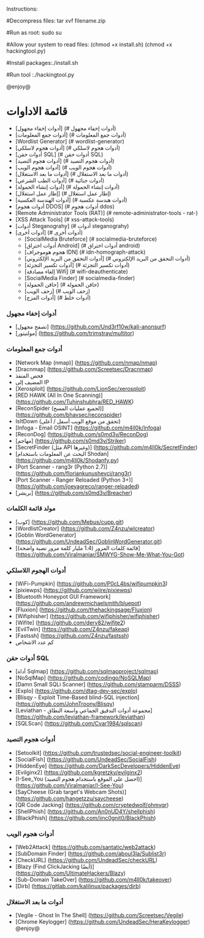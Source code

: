 Instructions:

#Decompress files: tar xvf filename.zip 

#Run as root: sudo su 

#Allow your system to read files: (chmod +x install.sh)
(chmod +x hackingtool.py)

#Install packages:./install.sh

#Run tool :./hackingtool.py 

@enjoy@

# قائمة الاداوات 
- [أدوات إخفاء مجهول] (# أدوات إخفاء مجهول)
- [أدوات جمع المعلومات] (# أدوات جمع المعلومات)
- [Wordlist Generator] (# wordlist-generator)
- [أدوات هجوم لاسلكي] (# أدوات هجوم لاسلكي)
- [أدوات حقن SQL] (# أدوات حقن SQL)
- [أدوات هجوم التصيد] (# أدوات هجوم التصيد)
- [أدوات هجوم الويب] (# أدوات هجوم الويب)
- [أدوات ما بعد الاستغلال] (# أدوات ما بعد الاستغلال)
- [أدوات الطب الشرعي] (# أدوات جنائية)
- [أدوات إنشاء الحمولة] (# أدوات إنشاء الحمولة)
- [إطار عمل استغلال] (# إطار عمل استغلال)
- [أدوات الهندسة العكسية] (# أدوات هندسة عكسية)
- [أدوات هجوم DDOS] (# أدوات هجوم ddos)
- [Remote Administrator Tools (RAT)] (# remote-administrator-tools - rat-)
- [XSS Attack Tools] (# xss-attack-tools)
- [أدوات Steganograhy] (# أدوات steganograhy)
- [أدوات أخرى] (# أدوات أخرى)
     - [SocialMedia Bruteforce] (# socialmedia-bruteforce)
     - [أدوات اختراق Android] (# أدوات اختراق android)
     - [هجوم هوموجراف IDN] (# idn-homograph-attack)
     - [أدوات التحقق من البريد الإلكتروني] (# أدوات التحقق من البريد الإلكتروني)
     - [أدوات تكسير التجزئة] (# أدوات تكسير التجزئة)
     - [إلغاء مصادقة Wifi] (# wifi-deauthenticate)
     - [SocialMedia Finder] (# socialmedia-finder)
     - [حاقن الحمولة] (# حاقن الحمولة)
     - [زحف الويب] (# زحف الويب)
     - [أدوات المزج] (# أدوات خلط)


### أدوات إخفاء مجهول
- [تصفح مجهول] (https://github.com/Und3rf10w/kali-anonsurf)
- [مولتيتور] (https://github.com/trimstray/multitor)
### أدوات جمع المعلومات
- [Network Map (nmap)] (https://github.com/nmap/nmap)
- [Dracnmap] (https://github.com/Screetsec/Dracnmap)
- فحص المنفذ
- المضيف إلى IP
- [Xerosploit] (https://github.com/LionSec/xerosploit)
- [RED HAWK (All In One Scanning)] (https://github.com/Tuhinshubhra/RED_HAWK)
- [ReconSpider (لجميع عمليات المسح)] (https://github.com/bhavsec/reconspider)
- IsItDown (تحقق من موقع الويب أسفل / أعلى)
- [Infoga - Email OSINT] (https://github.com/m4ll0k/Infoga)
- [ReconDog] (https://github.com/s0md3v/ReconDog)
- [مهاجم] (https://github.com/s0md3v/Striker)
- [SecretFinder (مثل API وغيرها)] (https://github.com/m4ll0k/SecretFinder)
- [البحث عن المعلومات باستخدام Shodan] (https://github.com/m4ll0k/Shodanfy.py)
- [Port Scanner - rang3r (Python 2.7)] (https://github.com/floriankunushevci/rang3r)
- [Port Scanner - Ranger Reloaded (Python 3+)] (https://github.com/joeyagreco/ranger-reloaded)
- [بريشر] (https://github.com/s0md3v/Breacher)
### مولد قائمة الكلمات
- [كوب] (https://github.com/Mebus/cupp.git)
- [WordlistCreator] (https://github.com/Z4nzu/wlcreator)
- [Goblin WordGenerator] (https://github.com/UndeadSec/GoblinWordGenerator.git)
- [قائمة كلمات المرور (1.4 مليار كلمة مرور نصية واضحة)] (https://github.com/Viralmaniar/SMWYG-Show-Me-What-You-Got)
### أدوات الهجوم اللاسلكي
- [WiFi-Pumpkin] (https://github.com/P0cL4bs/wifipumpkin3)
- [pixiewps] (https://github.com/wiire/pixiewps)
- [Bluetooth Honeypot GUI Framework] (https://github.com/andrewmichaelsmith/bluepot)
- [Fluxion] (https://github.com/thehackingsage/Fluxion)
- [Wifiphisher] (https://github.com/wifiphisher/wifiphisher)
- [Wifite] (https://github.com/derv82/wifite2)
- [EvilTwin] (https://github.com/Z4nzu/fakeap)
- [Fastssh] (https://github.com/Z4nzu/fastssh)
- كم عدد الاشخاص
### أدوات حقن SQL
- [أداة Sqlmap] (https://github.com/sqlmapproject/sqlmap)
- [NoSqlMap] (https://github.com/codingo/NoSQLMap)
- [Damn Small SQLi Scanner] (https://github.com/stamparm/DSSS)
- [Explo] (https://github.com/dtag-dev-sec/explo)
- [Blisqy - Exploit Time-Based blind-SQL injection] (https://github.com/JohnTroony/Blisqy)
- [Leviathan - مجموعة أدوات التدقيق الجماعي واسعة النطاق] (https://github.com/leviathan-framework/leviathan)
- [SQLScan] (https://github.com/Cvar1984/sqlscan)
### أدوات هجوم التصيد
- [Setoolkit] (https://github.com/trustedsec/social-engineer-toolkit)
- [SocialFish] (https://github.com/UndeadSec/SocialFish)
- [HiddenEye] (https://github.com/DarkSecDevelopers/HiddenEye)
- [Evilginx2] (https://github.com/kgretzky/evilginx2)
- [I-See_You (احصل على الموقع باستخدام هجوم التصيد)] (https://github.com/Viralmaniar/I-See-You)
- [SayCheese (Grab target's Webcam Shots)] (https://github.com/hangetzzu/saycheese)
- [QR Code Jacking] (https://github.com/cryptedwolf/ohmyqr)
- [ShellPhish] (https://github.com/An0nUD4Y/shellphish)
- [BlackPhish] (https://github.com/iinc0gnit0/BlackPhish)
### أدوات هجوم الويب
- [Web2Attack] (https://github.com/santatic/web2attack)
- [SubDomain Finder] (https://github.com/aboul3la/Sublist3r)
- [CheckURL] (https://github.com/UndeadSec/checkURL)
- [Blazy (Find ClickJacking أيضًا)] (https://github.com/UltimateHackers/Blazy)
- [Sub-Domain TakeOver] (https://github.com/m4ll0k/takeover)
- [Dirb] (https://gitlab.com/kalilinux/packages/dirb)
### أدوات ما بعد الاستغلال
- [Vegile - Ghost In The Shell] (https://github.com/Screetsec/Vegile)
- [Chrome Keylogger] (https://github.com/UndeadSec/HeraKeylogger)
@enjoy@
